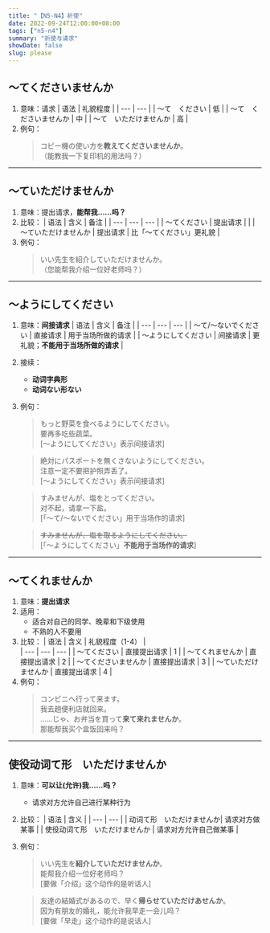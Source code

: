 ```yaml
---
title: "【N5-N4】祈使"
date: 2022-09-24T12:00:00+08:00
tags: ["n5-n4"]
summary: "祈使与请求"
showDate: false
slug: please
---
```


## 〜てくださいませんか
1. 意味：请求
    | 语法 | 礼貌程度 |
    | --- | --- |
    | 〜て　ください | 低 |
    | 〜て　くださいませんか | 中 |
    | 〜て　いただけませんか | 高 |
2. 例句：
    > コピー機の使い方を**教えてくださいませんか**。  
     （能教我一下复印机的用法吗？）

---
## 〜ていただけませんか
1. 意味：提出请求，**能帮我......吗？**
2. 比较：
    | 语法 | 含义 | 备注 |
    | --- | --- | --- |
    | 〜てください | 提出请求 |  |
    | 〜ていただけませんか | 提出请求 | 比「〜てください」更礼貌 |
3. 例句：
    > いい先生を紹介していただけませんか。  
     （您能帮我介绍一位好老师吗？）

---
## 〜ようにしてください
1. 意味：**间接请求**
    | 语法 | 含义 | 备注 |
    | --- | --- | --- |
    | 〜て/〜ないでください | 直接请求 | 用于当场所做的请求 |
    | 〜ようにしてください | 间接请求 | 更礼貌；**不能用于当场所做的请求** |
2. 接续：
    - **动词字典形**
    - **动词ない形ない**
3. 例句：
    > もっと野菜を食べるようにしてください。  
     要再多吃些蔬菜。  
      [〜ようにしてください」表示间接请求]

    > 絶対にパスポートを無くさないようにしてください。  
     注意一定不要把护照弄丢了。  
      [〜ようにしてください」表示间接请求]

    > すみませんが、塩をとってください。  
     对不起，请拿一下盐。  
      [「〜て/〜ないでください」用于当场作的请求]

    > ~~すみませんが、塩を取るようにしてください。~~  
      [「〜ようにしてください」**不能用于当场作的请求**]

---
## 〜てくれませんか
1. 意味：**提出请求**
2. 适用：
    - 适合对自己的同学、晚辈和下级使用
    - 不熟的人不要用
3. 比较：
    | 语法 | 含义 | 礼貌程度（1-4） |  
    | --- | --- | --- |
    | 〜てください | 直接提出请求 | 1 |
    | 〜てくれませんか | 直接提出请求 | 2 |
    | 〜てくださいませんか | 直接提出请求 | 3 |
    | 〜ていただけませんか | 直接提出请求 | 4 |
4. 例句：
    > コンビニへ行って来ます。  
     我去趟便利店就回来。  
      ......じゃ、お弁当を買って**来て来れませんか**。  
     那能帮我买个盒饭回来吗？

---
## 使役动词て形　いただけませんか
1. 意味：**可以让(允许)我......吗？**  
    - 请求对方允许自己进行某种行为
2. 比较：
    | 语法 | 含义 |
    | --- | --- |
    | 动词て形　いただけませんか| 请求对方做某事 |
    | 使役动词て形　いただけませんか | 请求对方允许自己做某事 |

3. 例句：
    > いい先生を**紹介していただけませんか**。  
     能帮我介绍一位好老师吗？  
      [要做「介绍」这个动作的是听话人]

    > 友達の結婚式があるので、早く**帰らせていただけあせんか**。  
     因为有朋友的婚礼，能允许我早走一会儿吗？  
      [要做「早走」这个动作的是说话人]